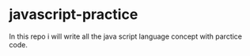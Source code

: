 # javascript-practice
In this repo i will write all the java script language concept with parctice code.

